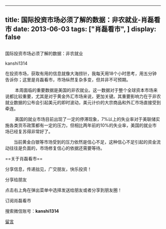 
---
title:  国际投资市场必须了解的数据：非农就业-肖磊看市
date: 2013-06-03
tags: ["肖磊看市", ]
display: false
---


## 



国际投资市场必须了解的数据：非农就业




kanshi1314




在投资市场，获取有用的信息就像大海捞针，我每天用18个小时思考，用五分钟告诉你；这里是肖磊看市，市场纵然复杂多变，但并非不可预期。


 &nbsp; &nbsp; &nbsp; &nbsp; 本周面临的重要数据是美国的非农就业。这一数据对于整个全球资本市场来说都比较重要，尤其是对于黄金外汇市场来说，更加关键。其重要影响力在于非农就业数据的公布会引起美元的即时波动，美元计价的大宗商品和外汇市场直接受到牵连。

 &nbsp; &nbsp; &nbsp; &nbsp; 美国的就业市场目前出现了一定的停滞现象，7%以上的失业率对于美联储实施各类货币政策都有一定的压力，但相比两年前的10%的失业率，美国的就业市场已经复苏得非常好了。

 &nbsp; &nbsp; &nbsp; &nbsp;当前黄金白银等市场受到的压力依然是信心不足，这种信心不足引起的资金流动往往是负面的，市场修复信心的依据还需要等待。

 

 

==关于肖磊看市== 

分享信息，传递拙见，广交朋友，快乐投资！

 

分享给朋友

点击右上角在弹出菜单中选择发送给朋友或者分享到朋友圈！　

 

订阅肖磊看市

搜索微信账号：**kanshi1314**

 









[留言](javascript:;)


